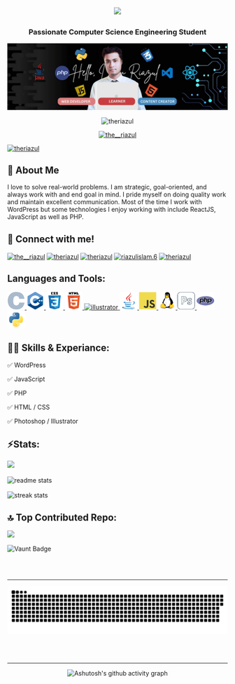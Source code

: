 <h1 align="center">
    <img src="https://readme-typing-svg.herokuapp.com/?font=Righteous&size=35&center=true&vCenter=true&width=500&height=70&duration=4000&lines=Hello!+👋;+I'm+Riazul+Islam+Tusar!;" />


  
<h3 align="center">Passionate Computer Science Engineering Student</h3>

![logo](https://github.com/theriazul/theriazul/blob/main/GitHub%20Banner.jpeg)

<p align="middle"> <img src="https://komarev.com/ghpvc/?username=theriazul&label=Profile%20views&color=0e75b6&style=flat" alt="theriazul" /> </p>





<p align="middle"> <a href="https://twitter.com/the__riazul" target="blank"><img src="https://img.shields.io/twitter/follow/the__riazul?logo=twitter&style=for-the-badge" alt="the__riazul" /></a> </p>

<p align="left"> <a href="https://github.com/ryo-ma/github-profile-trophy"><img src="https://github-profile-trophy.vercel.app/?username=theriazul" alt="theriazul" /></a> </p>


<h2 align="left">🚀 About Me</h2>
<p align="left">
I love to solve real-world problems. I am strategic, goal-oriented, and always work with and end goal in mind. I pride myself on doing quality work and maintain excellent communication. Most of the time I work with WordPress but some technologies I enjoy working with include ReactJS, JavaScript as well as PHP.


<h2 align="left">🤝 Connect with me!</h2>
<p align="left">
<a href="https://twitter.com/the__riazul" target="blank"><img align="center" src="https://raw.githubusercontent.com/rahuldkjain/github-profile-readme-generator/master/src/images/icons/Social/twitter.svg" alt="the__riazul" height="30" width="40" /></a>
<a href="https://linkedin.com/in/theriazul" target="blank"><img align="center" src="https://raw.githubusercontent.com/rahuldkjain/github-profile-readme-generator/master/src/images/icons/Social/linked-in-alt.svg" alt="theriazul" height="30" width="40" /></a>
<a href="https://fb.com/theriazul" target="blank"><img align="center" src="https://raw.githubusercontent.com/rahuldkjain/github-profile-readme-generator/master/src/images/icons/Social/facebook.svg" alt="theriazul" height="30" width="40" /></a>
<a href="https://instagram.com/riazulislam.6" target="blank"><img align="center" src="https://raw.githubusercontent.com/rahuldkjain/github-profile-readme-generator/master/src/images/icons/Social/instagram.svg" alt="riazulislam.6" height="30" width="40" /></a>
<a href="https://www.youtube.com/@theriazul" target="blank"><img align="center" src="https://raw.githubusercontent.com/rahuldkjain/github-profile-readme-generator/master/src/images/icons/Social/youtube.svg" alt="theriazul" height="30" width="40" /></a>
</p>


<h2 align="left">Languages and Tools:</h2>
<p align="left"> <a href="https://www.cprogramming.com/" target="_blank" rel="noreferrer"> <img src="https://raw.githubusercontent.com/devicons/devicon/master/icons/c/c-original.svg" alt="c" width="40" height="40"/> </a> <a href="https://www.w3schools.com/cpp/" target="_blank" rel="noreferrer"> <img src="https://raw.githubusercontent.com/devicons/devicon/master/icons/cplusplus/cplusplus-original.svg" alt="cplusplus" width="40" height="40"/> </a> <a href="https://www.w3schools.com/css/" target="_blank" rel="noreferrer"> <img src="https://raw.githubusercontent.com/devicons/devicon/master/icons/css3/css3-original-wordmark.svg" alt="css3" width="40" height="40"/> </a> <a href="https://www.w3.org/html/" target="_blank" rel="noreferrer"> <img src="https://raw.githubusercontent.com/devicons/devicon/master/icons/html5/html5-original-wordmark.svg" alt="html5" width="40" height="40"/> </a> <a href="https://www.adobe.com/in/products/illustrator.html" target="_blank" rel="noreferrer"> <img src="https://www.vectorlogo.zone/logos/adobe_illustrator/adobe_illustrator-icon.svg" alt="illustrator" width="40" height="40"/> </a> <a href="https://www.java.com" target="_blank" rel="noreferrer"> <img src="https://raw.githubusercontent.com/devicons/devicon/master/icons/java/java-original.svg" alt="java" width="40" height="40"/> </a> <a href="https://developer.mozilla.org/en-US/docs/Web/JavaScript" target="_blank" rel="noreferrer"> <img src="https://raw.githubusercontent.com/devicons/devicon/master/icons/javascript/javascript-original.svg" alt="javascript" width="40" height="40"/> </a> <a href="https://www.linux.org/" target="_blank" rel="noreferrer"> <img src="https://raw.githubusercontent.com/devicons/devicon/master/icons/linux/linux-original.svg" alt="linux" width="40" height="40"/> </a> <a href="https://www.photoshop.com/en" target="_blank" rel="noreferrer"> <img src="https://raw.githubusercontent.com/devicons/devicon/master/icons/photoshop/photoshop-line.svg" alt="photoshop" width="40" height="40"/> </a> <a href="https://www.php.net" target="_blank" rel="noreferrer"> <img src="https://raw.githubusercontent.com/devicons/devicon/master/icons/php/php-original.svg" alt="php" width="40" height="40"/> </a> <a href="https://www.python.org" target="_blank" rel="noreferrer"> <img src="https://raw.githubusercontent.com/devicons/devicon/master/icons/python/python-original.svg" alt="python" width="40" height="40"/> </a> </p>

 
<h2 align="left">👨‍💻 Skills & Experiance:</h2>

<p align="left">✅ WordPress
<p align="left">✅ JavaScript
<p align="left">✅ PHP
<p align="left">✅ HTML / CSS
<p align="left">✅ Photoshop / Illustrator

<h2 align="left">⚡Stats:</h2>

<div align=left>
  <img src="https://github-readme-stats.vercel.app/api/top-langs/?username=technologyhell&theme=react&include_all_commits=true&count_private=true&layout=compact" width="390" /> </br>
<br/>

  <div align=left>
  <img width=390 src="https://github-readme-stats-salesp07.vercel.app/api?username=theriazul&count_private=true&show_icons=true&theme=react&rank_icon=github&border_radius=10" alt="readme stats" />
  <br/>

 <br/>
<div align=left>
  <img width=390 src="https://github-readme-streak-stats-salesp07.vercel.app/?user=theriazul&count_private=true&theme=react&border_radius=10" alt="streak stats"/>
  <br/>
  </div>

<h2 align="left">🔝 Top Contributed Repo:</h2>

![](https://github-contributor-stats.vercel.app/api?username=theriazul&limit=5&theme=react&combine_all_yearly_contributions=true)

![Vaunt Badge](https://api.vaunt.dev/v1/github/entities/theriazul/contributions?format=svg&private=true)  


<br/><br/>

<hr/>


![snake gif](https://github.com/theriazul/theriazul/blob/output/github-snake-dark.svg)


<br/><br/>

<hr/>
<div align="center" >
   
![Ashutosh's github activity graph](https://ssr-contributions-svg.vercel.app/_/theriazul?chart=3dbar&gap=0.6&scale=2&flatten=2&animation=wave&animation_duration=1&animation_delay=0.05&animation_amplitude=20&animation_frequency=0.5&animation_wave_center=10_0&format=svg&weeks=30&theme=pink) 

</div>

